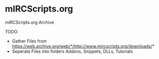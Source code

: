 # mIRCScripts.org
mIRCScripts.org Archive

TODO:
  - Gather Files from https://web.archive.org/web/*/http://www.mircscripts.org/downloads/*
  - Seperate Files into folders Addons, Snippets, DLLs, Tutorials
